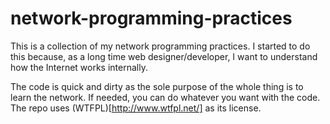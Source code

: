 # network-programming-practices
This is a collection of my network programming practices. I started to
do this because, as a long time web designer/developer, I want to
understand how the Internet works internally.

The code is quick and dirty as the sole purpose of the whole thing is to
learn the network. If needed, you can do whatever you want with the code.
The repo uses (WTFPL)[http://www.wtfpl.net/] as its license.
